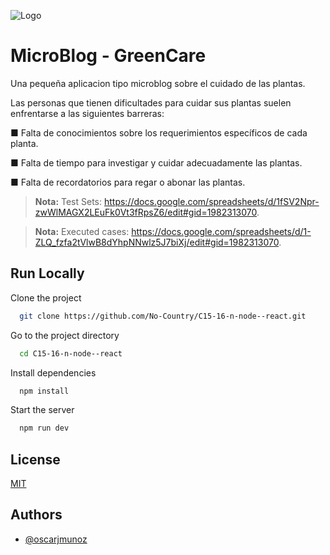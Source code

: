 
![Logo](https://i.postimg.cc/6QF7cMcG/logo-greencare.png)


# MicroBlog - GreenCare

Una pequeña aplicacion tipo microblog sobre el cuidado de las plantas.


Las personas que tienen dificultades para cuidar sus plantas suelen enfrentarse a las siguientes barreras:

■ Falta de conocimientos sobre los requerimientos específicos de cada planta.

■ Falta de tiempo para investigar y cuidar adecuadamente las plantas.

■ Falta de recordatorios para regar o abonar las plantas.

> **Nota:** Test Sets: https://docs.google.com/spreadsheets/d/1fSV2Npr-zwWlMAGX2LEuFk0Vt3fRpsZ6/edit#gid=1982313070.

 
> **Nota:** Executed cases: https://docs.google.com/spreadsheets/d/1-ZLQ_fzfa2tVlwB8dYhpNNwlz5J7biXj/edit#gid=1982313070.




## Run Locally

Clone the project

```bash
  git clone https://github.com/No-Country/C15-16-n-node--react.git
```

Go to the project directory

```bash
  cd C15-16-n-node--react
```

Install dependencies

```bash
  npm install
```

Start the server

```bash
  npm run dev
```


## License

[MIT](https://choosealicense.com/licenses/mit/)


## Authors

- [@oscarjmunoz](https://github.com/oscarjmunoz)

